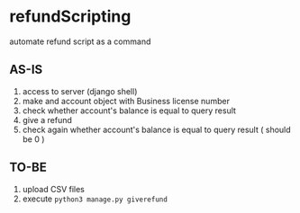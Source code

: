 # refundScripting
automate refund script as a command

## AS-IS
1. access to server (django shell)
2. make and account object with Business license number
3. check whether account's balance is equal to query result
4. give a refund
5. check again whether account's balance is equal to query result ( should be 0 )

## TO-BE
1. upload CSV files
2. execute `python3 manage.py giverefund`